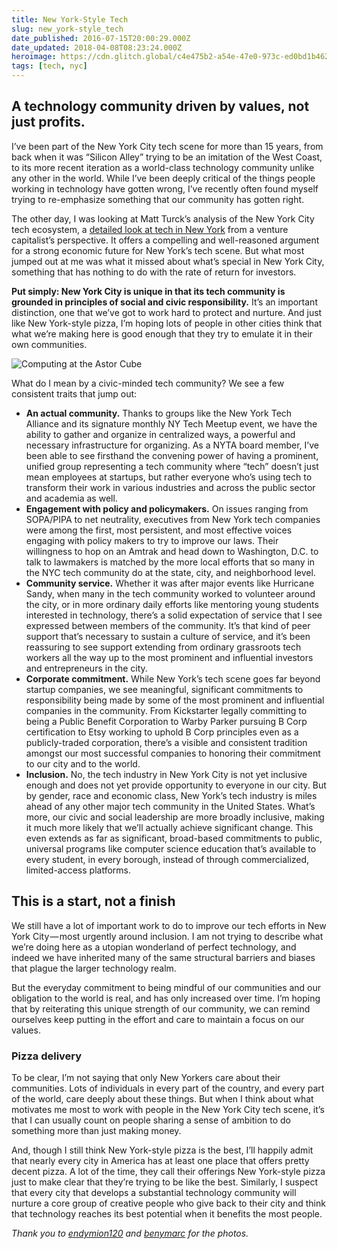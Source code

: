 ```yaml
---
title: New York-Style Tech
slug: new_york-style_tech
date_published: 2016-07-15T20:00:29.000Z
date_updated: 2018-04-08T08:23:24.000Z
heroimage: https://cdn.glitch.global/c4e475b2-a54e-47e0-973c-ed0bd1b46262/nypl-room.jpeg?v=1669865990954
tags: [tech, nyc]
---
```


## A technology community driven by values, not just profits.

I’ve been part of the New York City tech scene for more than 15 years, from back when it was “Silicon Alley” trying to be an imitation of the West Coast, to its more recent iteration as a world-class technology community unlike any other in the world. While I’ve been deeply critical of the things people working in technology have gotten wrong, I’ve recently often found myself trying to re-emphasize something that our community has gotten right.

The other day, I was looking at Matt Turck’s analysis of the New York City tech ecosystem, a [detailed look at tech in New York](http://mattturck.com/2016/07/13/the-nyc-tech-ecosystem-catching-up-to-the-hype/) from a venture capitalist’s perspective. It offers a compelling and well-reasoned argument for a strong economic future for New York’s tech scene. But what most jumped out at me was what it missed about what’s special in New York City, something that has nothing to do with the rate of return for investors.

**Put simply: New York City is unique in that its tech community is grounded in principles of social and civic responsibility.** It’s an important distinction, one that we’ve got to work hard to protect and nurture. And just like New York-style pizza, I’m hoping lots of people in other cities think that what we’re making here is good enough that they try to emulate it in their own communities.

![Computing at the Astor Cube](https://cdn.glitch.global/c4e475b2-a54e-47e0-973c-ed0bd1b46262/astor-cube.jpeg?v=1669865991439 "Computing at the Astor Cube")

What do I mean by a civic-minded tech community? We see a few consistent traits that jump out:

- **An actual community.** Thanks to groups like the New York Tech Alliance and its signature monthly NY Tech Meetup event, we have the ability to gather and organize in centralized ways, a powerful and necessary infrastructure for organizing. As a NYTA board member, I’ve been able to see firsthand the convening power of having a prominent, unified group representing a tech community where “tech” doesn’t just mean employees at startups, but rather everyone who’s using tech to transform their work in various industries and across the public sector and academia as well.
- **Engagement with policy and policymakers.** On issues ranging from SOPA/PIPA to net neutrality, executives from New York tech companies were among the first, most persistent, and most effective voices engaging with policy makers to try to improve our laws. Their willingness to hop on an Amtrak and head down to Washington, D.C. to talk to lawmakers is matched by the more local efforts that so many in the NYC tech community do at the state, city, and neighborhood level.
- **Community service.** Whether it was after major events like Hurricane Sandy, when many in the tech community worked to volunteer around the city, or in more ordinary daily efforts like mentoring young students interested in technology, there’s a solid expectation of service that I see expressed between members of the community. It’s that kind of peer support that’s necessary to sustain a culture of service, and it’s been reassuring to see support extending from ordinary grassroots tech workers all the way up to the most prominent and influential investors and entrepreneurs in the city.
- **Corporate commitment.** While New York’s tech scene goes far beyond startup companies, we see meaningful, significant commitments to responsibility being made by some of the most prominent and influential companies in the community. From Kickstarter legally committing to being a Public Benefit Corporation to Warby Parker pursuing B Corp certification to Etsy working to uphold B Corp principles even as a publicly-traded corporation, there’s a visible and consistent tradition amongst our most successful companies to honoring their commitment to our city and to the world.
- **Inclusion.** No, the tech industry in New York City is not yet inclusive enough and does not yet provide opportunity to everyone in our city. But by gender, race and economic class, New York’s tech industry is miles ahead of any other major tech community in the United States. What’s more, our civic and social leadership are more broadly inclusive, making it much more likely that we’ll actually achieve significant change. This even extends as far as significant, broad-based commitments to public, universal programs like computer science education that’s available to every student, in every borough, instead of through commercialized, limited-access platforms.

## This is a start, not a finish

We still have a lot of important work to do to improve our tech efforts in New York City — most urgently around inclusion. I am not trying to describe what we’re doing here as a utopian wonderland of perfect technology, and indeed we have inherited many of the same structural barriers and biases that plague the larger technology realm.

But the everyday commitment to being mindful of our communities and our obligation to the world is real, and has only increased over time. I’m hoping that by reiterating this unique strength of our community, we can remind ourselves keep putting in the effort and care to maintain a focus on our values.

### Pizza delivery

To be clear, I’m not saying that only New Yorkers care about their communities. Lots of individuals in every part of the country, and every part of the world, care deeply about these things. But when I think about what motivates me most to work with people in the New York City tech scene, it’s that I can usually count on people sharing a sense of ambition to do something more than just making money.

And, though I still think New York-style pizza is the best, I’ll happily admit that nearly every city in America has at least one place that offers pretty decent pizza. A lot of the time, they call their offerings New York-style pizza just to make clear that they’re trying to be like the best. Similarly, I suspect that every city that develops a substantial technology community will nurture a core group of creative people who give back to their city and think that technology reaches its best potential when it benefits the most people.

*Thank you to [endymion120](https://www.flickr.com/photos/endymion120/5432356930/) and [benymarc](https://www.flickr.com/photos/benymarc/4702224687/) for the photos.*
